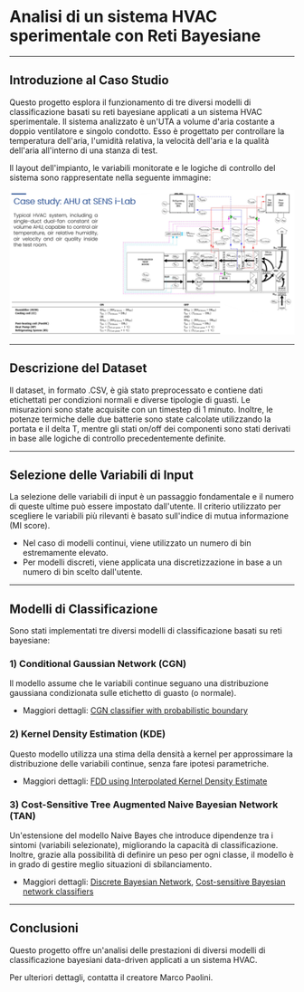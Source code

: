 # Analisi di un sistema HVAC sperimentale con Reti Bayesiane

---

## Introduzione al Caso Studio
Questo progetto esplora il funzionamento di tre diversi modelli di classificazione basati su reti bayesiane applicati a un sistema HVAC sperimentale.
Il sistema analizzato è un'UTA a volume d'aria costante a doppio ventilatore e singolo condotto.
Esso è progettato per controllare la temperatura dell'aria, l'umidità relativa, la velocità dell'aria e la qualità dell'aria all'interno di una stanza di test.

Il layout dell'impianto, le variabili monitorate e le logiche di controllo del sistema sono rappresentate nella seguente immagine:

![AHU Layout](figs/AHU_layout.png)

---

## Descrizione del Dataset
Il dataset, in formato .CSV, è già stato preprocessato e contiene dati etichettati per condizioni normali e diverse tipologie di guasti.
Le misurazioni sono state acquisite con un timestep di 1 minuto. Inoltre, le potenze termiche delle due batterie sono state calcolate utilizzando la portata e il delta T, mentre gli stati on/off dei componenti sono stati derivati in base alle logiche di controllo precedentemente definite.

---

## Selezione delle Variabili di Input
La selezione delle variabili di input è un passaggio fondamentale e il numero di queste ultime può essere impostato dall'utente.
Il criterio utilizzato per scegliere le variabili più rilevanti è basato sull'indice di mutua informazione (MI score).

- Nel caso di modelli continui, viene utilizzato un numero di bin estremamente elevato.
- Per modelli discreti, viene applicata una discretizzazione in base a un numero di bin scelto dall'utente.

---

## Modelli di Classificazione
Sono stati implementati tre diversi modelli di classificazione basati su reti bayesiane:

### 1) Conditional Gaussian Network (CGN)
Il modello assume che le variabili continue seguano una distribuzione gaussiana condizionata sulle etichetto di guasto (o normale).
- Maggiori dettagli: [CGN classifier with probabilistic boundary](https://www.sciencedirect.com/science/article/pii/S1359431116310675)

### 2) Kernel Density Estimation (KDE)
Questo modello utilizza una stima della densità a kernel per approssimare la distribuzione delle variabili continue, senza fare ipotesi parametriche.
- Maggiori dettagli: [FDD using Interpolated Kernel Density Estimate](https://www.sciencedirect.com/science/article/pii/S0263224121002438)

### 3) Cost-Sensitive Tree Augmented Naive Bayesian Network (TAN)
Un'estensione del modello Naive Bayes che introduce dipendenze tra i sintomi (variabili selezionate), migliorando la capacità di classificazione.
Inoltre, grazie alla possibilità di definire un peso per ogni classe, il modello è in grado di gestire meglio situazioni di sbilanciamento.

- Maggiori dettagli: [Discrete Bayesian Network](https://www.sciencedirect.com/science/article/pii/S0140700719301070), [Cost-sensitive Bayesian network classifiers](https://www.sciencedirect.com/science/article/pii/S0167865514001354)

---

## Conclusioni
Questo progetto offre un'analisi delle prestazioni di diversi modelli di classificazione bayesiani data-driven applicati a un sistema HVAC.

Per ulteriori dettagli, contatta il creatore Marco Paolini.


